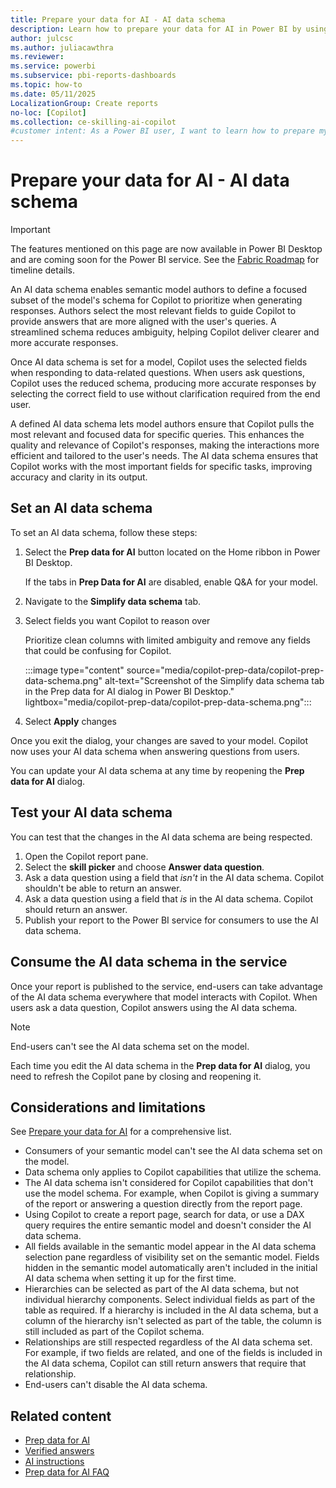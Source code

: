 ```yaml
---
title: Prepare your data for AI - AI data schema
description: Learn how to prepare your data for AI in Power BI by using the AI data schema. Optimize Copilot's performance, improve AI-driven insights, and enhance user interactions by defining a focused subset of your model's schema.
author: julcsc
ms.author: juliacawthra
ms.reviewer: 
ms.service: powerbi
ms.subservice: pbi-reports-dashboards
ms.topic: how-to
ms.date: 05/11/2025
LocalizationGroup: Create reports
no-loc: [Copilot]
ms.collection: ce-skilling-ai-copilot
#customer intent: As a Power BI user, I want to learn how to prepare my data for AI by using features like the AI data schema to optimize Copilot's performance, ensure accurate and verified answers, and enhance AI-driven insights and user interactions.
---
```


# Prepare your data for AI - AI data schema

> [!IMPORTANT]
> The features mentioned on this page are now available in Power BI Desktop and are coming soon for the Power BI service. See the [Fabric Roadmap](https://aka.ms/fabricrm) for timeline details.

An AI data schema enables semantic model authors to define a focused subset of the model's schema for Copilot to prioritize when generating responses. Authors select the most relevant fields to guide Copilot to provide answers that are more aligned with the user's queries. A streamlined schema reduces ambiguity, helping Copilot deliver clearer and more accurate responses.

Once AI data schema is set for a model, Copilot uses the selected fields when responding to data-related questions. When users ask questions, Copilot uses the reduced schema, producing more accurate responses by selecting the correct field to use without clarification required from the end user.

A defined AI data schema lets model authors ensure that Copilot pulls the most relevant and focused data for specific queries. This enhances the quality and relevance of Copilot's responses, making the interactions more efficient and tailored to the user's needs. The AI data schema ensures that Copilot works with the most important fields for specific tasks, improving accuracy and clarity in its output.

## Set an AI data schema

To set an AI data schema, follow these steps:

1. Select the **Prep data for AI** button located on the Home ribbon in Power BI Desktop.  

   If the tabs in **Prep Data for AI** are disabled, enable Q&A for your model.

1. Navigate to the **Simplify data schema** tab.
1. Select fields you want Copilot to reason over

   Prioritize clean columns with limited ambiguity and remove any fields that could be confusing for Copilot.

   :::image type="content" source="media/copilot-prep-data/copilot-prep-data-schema.png" alt-text="Screenshot of the Simplify data schema tab in the Prep data for AI dialog in Power BI Desktop." lightbox="media/copilot-prep-data/copilot-prep-data-schema.png":::

1. Select **Apply** changes

Once you exit the dialog, your changes are saved to your model. Copilot now uses your AI data schema when answering questions from users.  

You can update your AI data schema at any time by reopening the **Prep data for AI** dialog.

## Test your AI data schema

You can test that the changes in the AI data schema are being respected.

1. Open the Copilot report pane.
1. Select the **skill picker** and choose **Answer data question**.
1. Ask a data question using a field that *isn't* in the AI data schema. Copilot shouldn't be able to return an answer.
1. Ask a data question using a field that *is* in the AI data schema. Copilot should return an answer.
1. Publish your report to the Power BI service for consumers to use the AI data schema.

## Consume the AI data schema in the service

Once your report is published to the service, end-users can take advantage of the AI data schema everywhere that model interacts with Copilot. When users ask a data question, Copilot answers using the AI data schema.

> [!NOTE]
> End-users can't see the AI data schema set on the model.
> 
> Each time you edit the AI data schema in the **Prep data for AI** dialog, you need to refresh the Copilot pane by closing and reopening it.

## Considerations and limitations

See [Prepare your data for AI](copilot-prepare-data-ai.md#considerations-and-limitations) for a comprehensive list.

- Consumers of your semantic model can't see the AI data schema set on the model.
- Data schema only applies to Copilot capabilities that utilize the schema.
- The AI data schema isn't considered for Copilot capabilities that don't use the model schema. For example, when Copilot is giving a summary of the report or answering a question directly from the report page.
- Using Copilot to create a report page, search for data, or use a DAX query requires the entire semantic model and doesn't consider the AI data schema.
- All fields available in the semantic model appear in the AI data schema selection pane regardless of visibility set on the semantic model. Fields hidden in the semantic model  automatically aren't included in the initial AI data schema when setting it up for the first time. 
- Hierarchies can be selected as part of the AI data schema, but not individual hierarchy components. Select individual fields as part of the table as required. If a hierarchy is included in the AI data schema, but a column of the hierarchy isn't selected as part of the table, the column is still included as part of the Copilot schema.
- Relationships are still respected regardless of the AI data schema set. For example, if two fields are related, and one of the fields is included in the AI data schema, Copilot can still return answers that require that relationship.
- End-users can't disable the AI data schema.

## Related content

- [Prep data for AI](copilot-prepare-data-ai.md)
- [Verified answers](copilot-prepare-data-ai-verified-answers.md)
- [AI instructions](copilot-prepare-data-ai-instructions.md)
- [Prep data for AI FAQ](copilot-prepare-data-ai-faq.yml)
